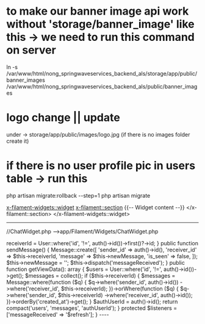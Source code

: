 # to make our banner image api work without 'storage/banner_image' like this -> we need to run this command on server
ln -s /var/www/html/nong_springwaveservices_backend_als/storage/app/public/banner_images /var/www/html/nong_springwaveservices_backend_als/public/banner_images

# logo change || update
under -> storage/app/public/images/logo.jpg (if there is no images folder create it)

# if there is no user profile pic in users table -> run this
php artisan migrate:rollback --step=1
php artisan migrate

<x-filament-widgets::widget>
    <x-filament::section>
        {{-- Widget content --}}
    </x-filament::section>
</x-filament-widgets::widget>


<!-- @foreach ($this->users as $user) -->

----
//ChatWidget.php -->app/Filament/Widgets/ChatWidget.php
<?php

namespace App\Filament\Widgets;

use Filament\Widgets\Widget;
use App\Models\Message;
use App\Models\User;
use Livewire\WithPagination;

class ChatWidget extends Widget
{
    use WithPagination;

    protected static string $view = 'filament.widgets.chat-widget';
    protected int | string | array $columnSpan = 'full';

    public $newMessage = '';
    public $receiverId = null;
    public int $authUserId;

    public function mount()
    {
        $this->receiverId = User::where('id', '!=', auth()->id())->first()?->id;
    }

    public function sendMessage()
    {
        Message::create([
            'sender_id' => auth()->id(),
            'receiver_id' => $this->receiverId,
            'message' => $this->newMessage,
            'is_seen' => false,
        ]);

        $this->newMessage = '';
        $this->dispatch('messageReceived');
    }

    public function getViewData(): array
    {
        $users = User::where('id', '!=', auth()->id())->get();

        $messages = collect();
        if ($this->receiverId) {
            $messages = Message::where(function ($q) {
                $q->where('sender_id', auth()->id())
                    ->where('receiver_id', $this->receiverId);
            })->orWhere(function ($q) {
                $q->where('sender_id', $this->receiverId)
                    ->where('receiver_id', auth()->id());
            })->orderBy('created_at')->get();
        }

        $authUserId = auth()->id();

        return compact('users', 'messages', 'authUserId');
    }

    protected $listeners = ['messageReceived' => '$refresh'];
}

----